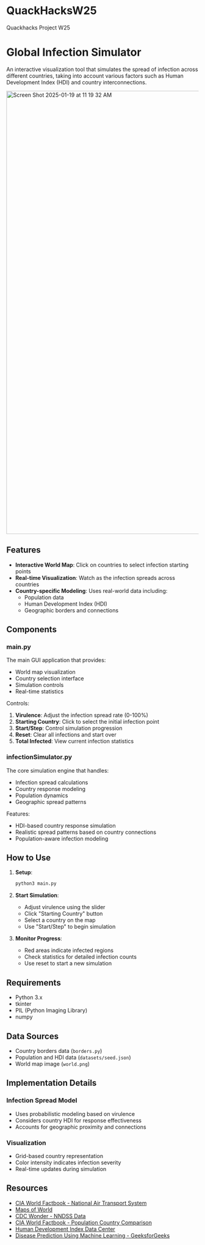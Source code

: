 # QuackHacksW25
Quackhacks Project W25

# Global Infection Simulator

An interactive visualization tool that simulates the spread of infection across different countries, taking into account various factors such as Human Development Index (HDI) and country interconnections.

<img width="1159" alt="Screen Shot 2025-01-19 at 11 19 32 AM" src="https://github.com/user-attachments/assets/7c91cd4a-fc1c-4b4e-a5a5-3e368c57dd66" />




## Features

- **Interactive World Map**: Click on countries to select infection starting points
- **Real-time Visualization**: Watch as the infection spreads across countries
- **Country-specific Modeling**: Uses real-world data including:
  - Population data
  - Human Development Index (HDI)
  - Geographic borders and connections

## Components

### main.py
The main GUI application that provides:
- World map visualization
- Country selection interface
- Simulation controls
- Real-time statistics

Controls:
1. **Virulence**: Adjust the infection spread rate (0-100%)
2. **Starting Country**: Click to select the initial infection point
3. **Start/Step**: Control simulation progression
4. **Reset**: Clear all infections and start over
5. **Total Infected**: View current infection statistics

### infectionSimulator.py
The core simulation engine that handles:
- Infection spread calculations
- Country response modeling
- Population dynamics
- Geographic spread patterns

Features:
- HDI-based country response simulation
- Realistic spread patterns based on country connections
- Population-aware infection modeling

## How to Use

1. **Setup**:
   ```bash
   python3 main.py
   ```

2. **Start Simulation**:
   - Adjust virulence using the slider
   - Click "Starting Country" button
   - Select a country on the map
   - Use "Start/Step" to begin simulation

3. **Monitor Progress**:
   - Red areas indicate infected regions
   - Check statistics for detailed infection counts
   - Use reset to start a new simulation

## Requirements
- Python 3.x
- tkinter
- PIL (Python Imaging Library)
- numpy

## Data Sources
- Country borders data (`borders.py`)
- Population and HDI data (`datasets/seed.json`)
- World map image (`world.png`)

## Implementation Details

### Infection Spread Model
- Uses probabilistic modeling based on virulence
- Considers country HDI for response effectiveness
- Accounts for geographic proximity and connections

### Visualization
- Grid-based country representation
- Color intensity indicates infection severity
- Real-time updates during simulation


## Resources
- [CIA World Factbook - National Air Transport System](https://www.cia.gov/the-world-factbook/field/national-air-transport-system/)
- [Maps of World](https://www.mapsofworld.com/)
- [CDC Wonder - NNDSS Data](https://wonder.cdc.gov/nndss/static/2018/annual/2018-table1.html)
- [CIA World Factbook - Population Country Comparison](https://www.cia.gov/the-world-factbook/field/population/country-comparison/)
- [Human Development Index Data Center](https://hdr.undp.org/data-center/human-development-index#/indicies/HDI)
- [Disease Prediction Using Machine Learning - GeeksforGeeks](https://www.geeksforgeeks.org/disease-prediction-using-machine-learning/)
